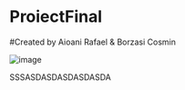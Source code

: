 # ProiectFinal
#Created by Aioani Rafael & Borzasi Cosmin

![image](https://user-images.githubusercontent.com/114818226/199293367-e6868a69-20af-47d4-9ee8-6cb8eb6bb25b.png)

SSSASDASDASDASDASDA

